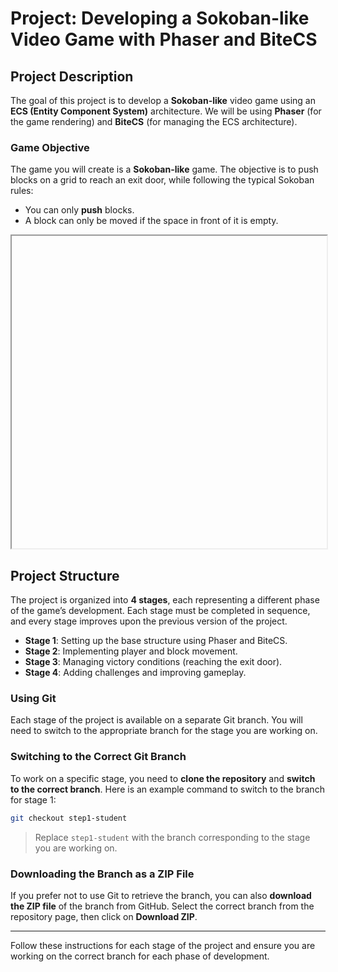 # Project: Developing a Sokoban-like Video Game with Phaser and BiteCS

## Project Description

The goal of this project is to develop a **Sokoban-like** video game using an **ECS (Entity Component System)** architecture. We will be using **Phaser** (for the game rendering) and **BiteCS** (for managing the ECS architecture).

### Game Objective

The game you will create is a **Sokoban-like** game. The objective is to push blocks on a grid to reach an exit door, while following the typical Sokoban rules:
- You can only **push** blocks.
- A block can only be moved if the space in front of it is empty.

<iframe src="https://www.example.com](https://gouaicha.github.io/gameprogrammingcourse_sokoban_student/" width="100%" height="500"></iframe>

## Project Structure

The project is organized into **4 stages**, each representing a different phase of the game’s development. Each stage must be completed in sequence, and every stage improves upon the previous version of the project.

- **Stage 1**: Setting up the base structure using Phaser and BiteCS.
- **Stage 2**: Implementing player and block movement.
- **Stage 3**: Managing victory conditions (reaching the exit door).
- **Stage 4**: Adding challenges and improving gameplay.

### Using Git

Each stage of the project is available on a separate Git branch. You will need to switch to the appropriate branch for the stage you are working on.

### Switching to the Correct Git Branch

To work on a specific stage, you need to **clone the repository** and **switch to the correct branch**. Here is an example command to switch to the branch for stage 1:

```bash
git checkout step1-student
```

> Replace `step1-student` with the branch corresponding to the stage you are working on.

### Downloading the Branch as a ZIP File

If you prefer not to use Git to retrieve the branch, you can also **download the ZIP file** of the branch from GitHub. Select the correct branch from the repository page, then click on **Download ZIP**.

---

Follow these instructions for each stage of the project and ensure you are working on the correct branch for each phase of development.
